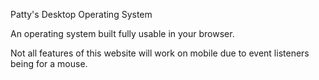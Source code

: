 Patty's Desktop Operating System

An operating system built fully usable in your browser.

Not all features of this website will work on mobile due to event listeners being for a mouse.

